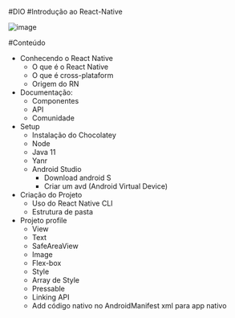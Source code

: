 #DIO
#Introdução ao React-Native

![image](https://user-images.githubusercontent.com/54286509/167311125-44f5125a-975d-46c0-bc54-b4b7abe0a67f.png)

#Conteúdo

- Conhecendo o React Native
  - O que é o React Native
  - O que é cross-plataform
  - Origem do RN
- Documentação:
  - Componentes
  - API
  - Comunidade
- Setup
  - Instalação do Chocolatey
  - Node
  - Java 11
  - Yanr
  - Android Studio
    - Download android S
    - Criar um avd (Android Virtual Device)
- Criação do Projeto
  - Uso do React Native CLI
  - Estrutura de pasta
- Projeto profile
  - View
  - Text
  - SafeAreaView
  - Image
  - Flex-box
  - Style
  - Array de Style
  - Pressable
  - Linking API
  - Add código nativo no AndroidManifest xml para app nativo
